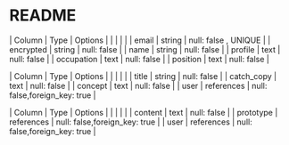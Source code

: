 # README

<!-- usersテーブル -->
| Column     | Type   | Options              |
|            |        |                      |
| email      | string | null: false , UNIQUE |
| encrypted  | string | null: false          |
| name       | string | null: false          |
| profile    | text   | null: false          |
| occupation | text   | null: false          |
| position   | text   | null: false          |

<!-- phototypesテーブル -->
| Column     | Type       | Options                       |
|            |            |                               |
| title      | string     | null: false                   |
| catch_copy | text       | null: false                   |
| concept    | text       | null: false                   |
| user       | references | null: false,foreign_key: true |

<!-- commentsテーブル -->
| Column    | Type       | Options                       |
|           |            |                               |
| content   | text       | null: false                   |
| prototype | references | null: false,foreign_key: true |
| user      | references | null: false,foreign_key: true |

<!-- 20231123コード記述終了 -->
